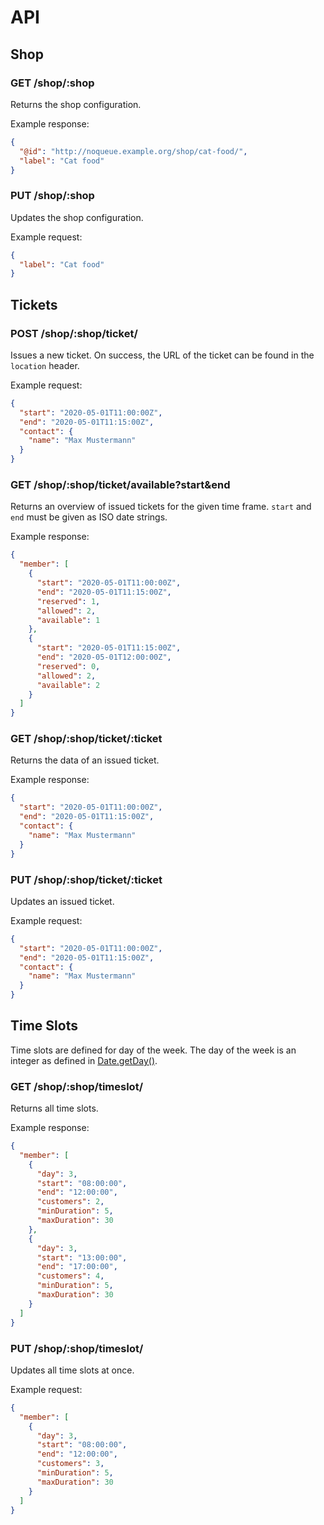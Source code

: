 # API

## Shop

### GET /shop/:shop

Returns the shop configuration.

Example response:

```json
{
  "@id": "http://noqueue.example.org/shop/cat-food/",
  "label": "Cat food"
}
```

### PUT /shop/:shop

Updates the shop configuration.

Example request:

```json
{
  "label": "Cat food"
}
```

## Tickets

### POST /shop/:shop/ticket/

Issues a new ticket.
On success, the URL of the ticket can be found in the `location` header.

Example request:

```json
{
  "start": "2020-05-01T11:00:00Z",
  "end": "2020-05-01T11:15:00Z",
  "contact": {
    "name": "Max Mustermann"
  }
}
```

### GET /shop/:shop/ticket/available?start&end

Returns an overview of issued tickets for the given time frame.
`start` and `end` must be given as ISO date strings.

Example response:

```json
{
  "member": [
    {
      "start": "2020-05-01T11:00:00Z",
      "end": "2020-05-01T11:15:00Z",
      "reserved": 1,
      "allowed": 2,
      "available": 1
    },
    {
      "start": "2020-05-01T11:15:00Z",
      "end": "2020-05-01T12:00:00Z",
      "reserved": 0,
      "allowed": 2,
      "available": 2
    }
  ]
}
```

### GET /shop/:shop/ticket/:ticket

Returns the data of an issued ticket.

Example response:

```json
{
  "start": "2020-05-01T11:00:00Z",
  "end": "2020-05-01T11:15:00Z",
  "contact": {
    "name": "Max Mustermann"
  }
}
```

### PUT /shop/:shop/ticket/:ticket

Updates an issued ticket.

Example request:

```json
{
  "start": "2020-05-01T11:00:00Z",
  "end": "2020-05-01T11:15:00Z",
  "contact": {
    "name": "Max Mustermann"
  }
}
```

## Time Slots

Time slots are defined for day of the week.
The day of the week is an integer as defined in [Date.getDay()](https://developer.mozilla.org/en-US/docs/Web/JavaScript/Reference/Global_Objects/Date/getDay).

### GET /shop/:shop/timeslot/

Returns all time slots.

Example response:

```json
{
  "member": [
    {
      "day": 3,
      "start": "08:00:00",
      "end": "12:00:00",
      "customers": 2,
      "minDuration": 5,
      "maxDuration": 30
    },
    {
      "day": 3,
      "start": "13:00:00",
      "end": "17:00:00",
      "customers": 4,
      "minDuration": 5,
      "maxDuration": 30
    }
  ]
}
```

### PUT /shop/:shop/timeslot/

Updates all time slots at once.

Example request:

```json
{
  "member": [
    {
      "day": 3,
      "start": "08:00:00",
      "end": "12:00:00",
      "customers": 3,
      "minDuration": 5,
      "maxDuration": 30
    }
  ]
}
```
